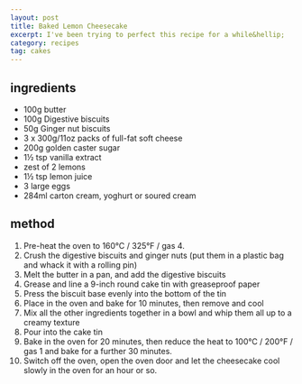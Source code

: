 ```yaml
---
layout: post
title: Baked Lemon Cheesecake
excerpt: I've been trying to perfect this recipe for a while&hellip;
category: recipes
tag: cakes
---
```


## ingredients

* 100g butter
* 100g Digestive biscuits
* 50g Ginger nut biscuits
* 3 x 300g/11oz packs of full-fat soft cheese
* 200g golden caster sugar
* 1&frac12; tsp vanilla extract
* zest of 2 lemons
* 1&frac12; tsp lemon juice
* 3 large eggs
* 284ml carton cream, yoghurt or soured cream

## method

1. Pre-heat the oven to 160&deg;C / 325&deg;F / gas 4.
2. Crush the digestive biscuits and ginger nuts (put them in a plastic bag and whack it with a rolling pin)
3. Melt the butter in a pan, and add the digestive biscuits
4. Grease and line a 9-inch round cake tin with greaseproof paper
5. Press the biscuit base evenly into the bottom of the tin
6. Place in the oven and bake for 10 minutes, then remove and cool
7. Mix all the other ingredients together in a bowl and whip them all up to a creamy texture
8. Pour into the cake tin
9. Bake in the oven for 20 minutes, then reduce the heat to 100&deg;C / 200&deg;F / gas 1 and bake for a further 30 minutes.
10. Switch off the oven, open the oven door and let the cheesecake cool slowly in the oven for an hour or so.
